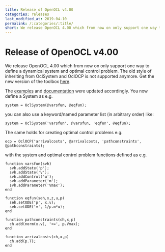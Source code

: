 ```yaml
---
title: Release of OpenOCL v4.00
categories: releases
last_modified_at: 2019-04-10
permalink: /:categories/:title/
short: We release OpenOCL 4.00 which from now on only support one way to define a dynamical system and optimal control problem. The old style of inheriting from OclSystem and OclOCP is not supported anymore.
---
```


# Release of OpenOCL v4.00

We release OpenOCL 4.00 which from now on only support one way to define a dynamical system and optimal control problem. The old style of inheriting from OclSystem and OclOCP is not supported anymore. Get the new version of the toolbox [here](/get-started/).

The [examples](https://github.com/JonasKoenemann/optimal-control/tree/master/Examples) and [documentation](/api-docs/) were updated accordingly. You now define a System as e.g. 
```
system = OclSystem(@varsfun, @eqfun);
```

you can also use a keyword/named parameter list (in arbitrary order) like:
```
system = OclSystem('varsfun', @varsfun, 'eqfun', @eqfun);
```

The same holds for creating optimal control problems e.g.
```
ocp = OclOCP('arrivalcosts', @arrivalcosts, 'pathconstraints', @pathconstraints);
```

with the system and optimal control problem functions defined as e.g.
```
function varsfun(svh)
  svh.addState('p'); 
  svh.addState('v');
  svh.addControl('u');
  svh.addParameter('m');
  svh.addParameter('Vmax');
end

function eqfun(seh,x,z,u,p)
  seh.setODE('p', x.v);
  seh.setODE('v', 1/p.m*u);
end

function pathconstraints(ch,x,p)
  ch.add(norm(x.v), '<=', p.Vmax);
end

function arrivalcosts(ch,x,p)
  ch.add(p.T);
end

```
